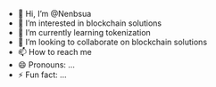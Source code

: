 - 👋 Hi, I’m @Nenbsua
- 👀 I’m interested in blockchain solutions 
- 🌱 I’m currently learning tokenization 
- 💞️ I’m looking to collaborate on blockchain solutions 
- 📫 How to reach me 
- 😄 Pronouns: ...
- ⚡ Fun fact: ...

<!---
Nenbsua/Nenbsua is a ✨ special ✨ repository because its `README.md` (this file) appears on your GitHub profile.
You can click the Preview link to take a look at your changes.
--->
